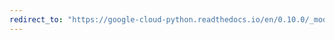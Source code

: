 ```yaml
---
redirect_to: "https://google-cloud-python.readthedocs.io/en/0.10.0/_modules/gcloud/resource_manager/connection.html"
---
```

